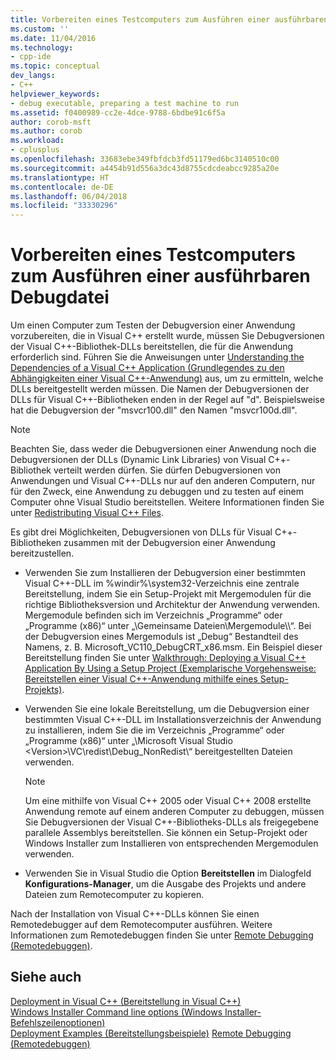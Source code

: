 ```yaml
---
title: Vorbereiten eines Testcomputers zum Ausführen einer ausführbaren Debugdatei | Microsoft-Dokumentation
ms.custom: ''
ms.date: 11/04/2016
ms.technology:
- cpp-ide
ms.topic: conceptual
dev_langs:
- C++
helpviewer_keywords:
- debug executable, preparing a test machine to run
ms.assetid: f0400989-cc2e-4dce-9788-6bdbe91c6f5a
author: corob-msft
ms.author: corob
ms.workload:
- cplusplus
ms.openlocfilehash: 33683ebe349fbfdcb3fd51179ed6bc3140510c00
ms.sourcegitcommit: a4454b91d556a3dc43d8755cdcdeabcc9285a20e
ms.translationtype: HT
ms.contentlocale: de-DE
ms.lasthandoff: 06/04/2018
ms.locfileid: "33330296"
---
```

# <a name="preparing-a-test-machine-to-run-a-debug-executable"></a>Vorbereiten eines Testcomputers zum Ausführen einer ausführbaren Debugdatei
Um einen Computer zum Testen der Debugversion einer Anwendung vorzubereiten, die in Visual C++ erstellt wurde, müssen Sie Debugversionen der Visual C++-Bibliothek-DLLs bereitstellen, die für die Anwendung erforderlich sind. Führen Sie die Anweisungen unter [Understanding the Dependencies of a Visual C++ Application (Grundlegendes zu den Abhängigkeiten einer Visual C++-Anwendung)](../ide/understanding-the-dependencies-of-a-visual-cpp-application.md) aus, um zu ermitteln, welche DLLs bereitgestellt werden müssen. Die Namen der Debugversionen der DLLs für Visual C++-Bibliotheken enden in der Regel auf "d". Beispielsweise hat die Debugversion der "msvcr100.dll" den Namen "msvcr100d.dll".  
  
> [!NOTE]
>  Beachten Sie, dass weder die Debugversionen einer Anwendung noch die Debugversionen der DLLs (Dynamic Link Libraries) von Visual C++-Bibliothek verteilt werden dürfen. Sie dürfen Debugversionen von Anwendungen und Visual C++-DLLs nur auf den anderen Computern, nur für den Zweck, eine Anwendung zu debuggen und zu testen auf einem Computer ohne Visual Studio bereitstellen. Weitere Informationen finden Sie unter [Redistributing Visual C++ Files](../ide/redistributing-visual-cpp-files.md).  
  
 Es gibt drei Möglichkeiten, Debugversionen von DLLs für Visual C++-Bibliotheken zusammen mit der Debugversion einer Anwendung bereitzustellen.  
  
-   Verwenden Sie zum Installieren der Debugversion einer bestimmten Visual C++-DLL im %windir%\system32\-Verzeichnis eine zentrale Bereitstellung, indem Sie ein Setup-Projekt mit Mergemodulen für die richtige Bibliotheksversion und Architektur der Anwendung verwenden. Mergemodule befinden sich im Verzeichnis „Programme“ oder „Programme (x86)“ unter „\Gemeinsame Dateien\Mergemodule\\\“. Bei der Debugversion eines Mergemoduls ist „Debug“ Bestandteil des Namens, z. B. Microsoft_VC110_DebugCRT_x86.msm. Ein Beispiel dieser Bereitstellung finden Sie unter [Walkthrough: Deploying a Visual C++ Application By Using a Setup Project (Exemplarische Vorgehensweise: Bereitstellen einer Visual C++-Anwendung mithilfe eines Setup-Projekts)](../ide/walkthrough-deploying-a-visual-cpp-application-by-using-a-setup-project.md).  
  
-   Verwenden Sie eine lokale Bereitstellung, um die Debugversion einer bestimmten Visual C++-DLL im Installationsverzeichnis der Anwendung zu installieren, indem Sie die im Verzeichnis „Programme“ oder „Programme (x86)“ unter „\Microsoft Visual Studio \<Version>\VC\redist\Debug_NonRedist\\“ bereitgestellten Dateien verwenden.  
  
    > [!NOTE]
    >  Um eine mithilfe von Visual C++ 2005 oder Visual C++ 2008 erstellte Anwendung remote auf einem anderen Computer zu debuggen, müssen Sie Debugversionen der Visual C++-Bibliotheks-DLLs als freigegebene parallele Assemblys bereitstellen. Sie können ein Setup-Projekt oder Windows Installer zum Installieren von entsprechenden Mergemodulen verwenden.  
  
-   Verwenden Sie in Visual Studio die Option **Bereitstellen** im Dialogfeld **Konfigurations-Manager**, um die Ausgabe des Projekts und andere Dateien zum Remotecomputer zu kopieren. 
  
 Nach der Installation von Visual C++-DLLs können Sie einen Remotedebugger auf dem Remotecomputer ausführen. Weitere Informationen zum Remotedebuggen finden Sie unter [Remote Debugging (Remotedebuggen)](/visualstudio/debugger/remote-debugging.md).  
  
## <a name="see-also"></a>Siehe auch  
 
 [Deployment in Visual C++ (Bereitstellung in Visual C++)](../ide/deployment-in-visual-cpp.md)   
 [Windows Installer Command line options (Windows Installer-Befehlszeilenoptionen)](http://msdn.microsoft.com/library/windows/desktop/aa367988.aspx)   
 [Deployment Examples (Bereitstellungsbeispiele)](../ide/deployment-examples.md) [Remote Debugging (Remotedebuggen)](/visualstudio/debugger/remote-debugging.md)